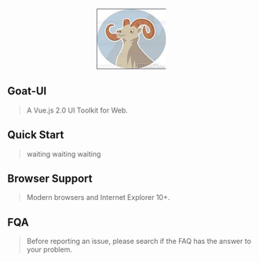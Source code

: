 <p align="center">
  <img src="https://github.com/pyreneesGoat/goat-UI/blob/master/images/ui-icon.png">
</p>

## Goat-UI
> A Vue.js 2.0 UI Toolkit for Web.

## Quick Start
> waiting waiting waiting

## Browser Support
> Modern browsers and Internet Explorer 10+.

## FQA
> Before reporting an issue, please search if the FAQ has the answer to your problem.
